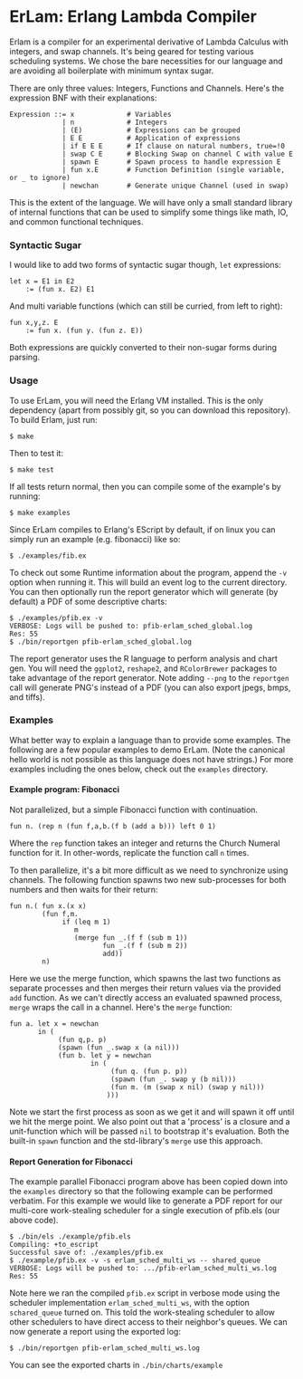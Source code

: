 # ErLam: Erlang Lambda Compiler

Erlam is a compiler for an experimental derivative of Lambda Calculus with 
integers, and swap channels. It's being geared for testing various scheduling 
systems. We chose the bare necessities for our language and are avoiding all 
boilerplate with minimum syntax sugar.

There are only three values: Integers, Functions and Channels. Here's the 
expression BNF with their explanations:

    Expression ::= x             # Variables
                 | n             # Integers
                 | (E)           # Expressions can be grouped
                 | E E           # Application of expressions
                 | if E E E      # If clause on natural numbers, true=!0
                 | swap C E      # Blocking Swap on channel C with value E
                 | spawn E       # Spawn process to handle expression E
                 | fun x.E       # Function Definition (single variable, or _ to ignore)
                 | newchan       # Generate unique Channel (used in swap)

This is the extent of the language. We will have only a small standard library 
of internal functions that can be used to simplify some things like math, IO,
and common functional techniques.

### Syntactic Sugar

I would like to add two forms of syntactic sugar though, `let` expressions:

    let x = E1 in E2
        := (fun x. E2) E1

And multi variable functions (which can still be curried, from left to right):
    
    fun x,y,z. E
        := fun x. (fun y. (fun z. E))

Both expressions are quickly converted to their non-sugar forms during parsing.


### Usage

To use ErLam, you will need the Erlang VM installed. This is the only 
dependency (apart from possibly git, so you can download this repository). To 
build Erlam, just run:
    
    $ make

Then to test it:

    $ make test

If all tests return normal, then you can compile some of the example's by 
running:

    $ make examples

Since ErLam compiles to Erlang's EScript by default, if on linux you can simply
run an example (e.g. fibonacci) like so:

    $ ./examples/fib.ex

To check out some Runtime information about the program, append the `-v` option
when running it. This will build an event log to the current directory. You can
then optionally run the report generator which will generate (by default) a PDF
of some descriptive charts:

    $ ./examples/pfib.ex -v
    VERBOSE: Logs will be pushed to: pfib-erlam_sched_global.log
    Res: 55
    $ ./bin/reportgen pfib-erlam_sched_global.log

The report generator uses the R language to perform analysis and chart gen.
You will need the `ggplot2`, `reshape2`, and `RColorBrewer` packages to take 
advantage of the report generator. Note adding `--png` to the `reportgen` call
will generate PNG's instead of a PDF (you can also export jpegs, bmps, and 
tiffs).

### Examples

What better way to explain a language than to provide some examples. The 
following are a few popular examples to demo ErLam. (Note the canonical hello
world is not possible as this language does not have strings.) For more examples
including the ones below, check out the `examples` directory.

#### Example program: Fibonacci

Not parallelized, but a simple Fibonacci function with continuation.

    fun n. (rep n (fun f,a,b.(f b (add a b))) left 0 1)

Where the `rep` function takes an integer and returns the Church Numeral 
function for it. In other-words, replicate the function call `n` times.

To then parallelize, it's a bit more difficult as we need to synchronize using 
channels. The following function spawns two new sub-processes for both numbers
and then waits for their return:

    fun n.( fun x.(x x)
            (fun f,m.
                 if (leq m 1)
                    m
                    (merge fun _.(f f (sub m 1))
                           fun _.(f f (sub m 2))
                           add))
            n)

Here we use the merge function, which spawns the last two functions as separate
processes and then merges their return values via the provided `add` function.
As we can't directly access an evaluated spawned process, `merge` wraps the call 
in a channel. Here's the `merge` function:

    fun a. let x = newchan 
           in (
                (fun q,p. p)
                (spawn (fun _.swap x (a nil)))
                (fun b. let y = newchan 
                        in (
                             (fun q. (fun p. p)) 
                             (spawn (fun _. swap y (b nil)))
                             (fun m. (m (swap x nil) (swap y nil)))
                            )))

Note we start the first process as soon as we get it and will spawn it off until
we hit the merge point. We also point out that a 'process' is a closure and a
unit-function which will be passed `nil` to bootstrap it's evaluation. Both the
built-in `spawn` function and the std-library's `merge` use this approach.

#### Report Generation for Fibonacci

The example parallel Fibonacci program above has been copied down into the 
`examples` directory so that the following example can be performed verbatim.
For this example we would like to generate a PDF report for our multi-core
work-stealing scheduler for a single execution of pfib.els (our above code).

    $ ./bin/els ./example/pfib.els
    Compiling: +to_escript
    Successful save of: ./examples/pfib.ex
    $ ./example/pfib.ex -v -s erlam_sched_multi_ws -- shared_queue
    VERBOSE: Logs will be pushed to: .../pfib-erlam_sched_multi_ws.log
    Res: 55

Note here we ran the compiled `pfib.ex` script in verbose mode using the 
scheduler implementation `erlam_sched_multi_ws`, with the option `schared_queue`
turned on. This told the work-stealing scheduler to allow other schedulers to 
have direct access to their neighbor's queues. We can now generate a report
using the exported log:

    $ ./bin/reportgen pfib-erlam_sched_multi_ws.log

You can see the exported charts in `./bin/charts/example`
